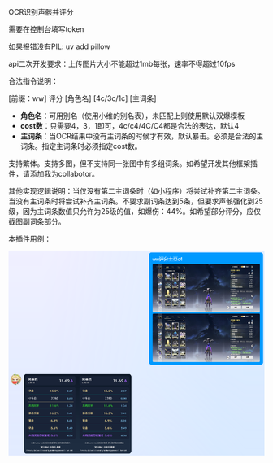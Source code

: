 OCR识别声骸并评分

需要在控制台填写token

如果报错没有PIL: uv add pillow

api二次开发要求：上传图片大小不能超过1mb每张，速率不得超过10fps

合法指令说明：

[前缀：ww] 评分 [角色名] [4c/3c/1c] [主词条]

- **角色名**：可用别名（使用小维的别名表），未匹配上则使用默认双爆模板
- **cost数**：只需要4，3，1即可，4c/c4/4C/C4都是合法的表达，默认4
- **主词条**：当OCR结果中没有主词条的时候才有效，默认暴击。必须是合法的主词条。指定主词条时必须指定cost数。

支持繁体。支持多图，但不支持同一张图中有多组词条。如希望开发其他框架插件，请添加我为collabotor。

其他实现逻辑说明：当仅没有第二主词条时（如小程序）将尝试补齐第二主词条。当没有主词条时将尝试补齐主词条。不要求副词条达到5条，但要求声骸强化到25级，因为主词条数值只允许为25级的值，如爆伤：44%。如希望部分评分，应仅截图副词条部分。

本插件用例：

![image.png](example.png)
